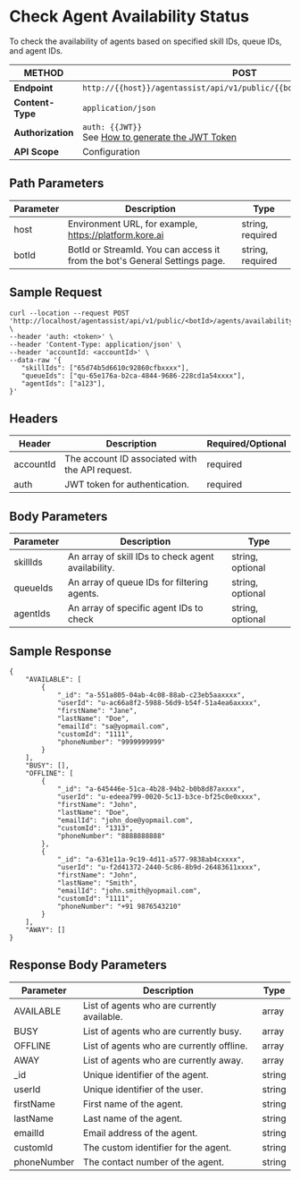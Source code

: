 # Check Agent Availability Status

To check the availability of agents based on specified skill IDs, queue IDs, and agent IDs.

| **METHOD**   | POST                                                                                   |
|--------------|---------------------------------------------------------------------------------------------|
| **Endpoint** | `http://{{host}}/agentassist/api/v1/public/{{botId}}/agents/availability` |
| **Content-Type** | `application/json` |
| **Authorization** | `auth: {{JWT}}`<br>See [How to generate the JWT Token](../automation/api-introduction.md#generating-the-jwt-token) |
| **API Scope** | Configuration |

## Path Parameters

| **Parameter** | **Description** | **Type** |
|------------|---------------|------------|
| host | Environment URL, for example, https://platform.kore.ai | string, required |
| botId | BotId or StreamId. You can access it from the bot's General Settings page. | string, required |

## Sample Request

```
curl --location --request POST 'http://localhost/agentassist/api/v1/public/<botId>/agents/availability' \
--header 'auth: <token>' \
--header 'Content-Type: application/json' \
--header 'accountId: <accountId>' \
--data-raw '{
   "skillIds": ["65d74b5d6610c92860cfbxxxx"],
   "queueIds": ["qu-65e176a-b2ca-4844-9686-228cd1a54xxxx"],
   "agentIds": ["a123"],
}'
```

## Headers

| **Header** | **Description** | **Required/Optional** |
|-----------|---------------|-------------------|
| accountId | The account ID associated with the API request. | required |
| auth | JWT token for authentication. | required |

## Body Parameters

| **Parameter** | **Description** | **Type** |
|------------|---------------|------------|
| skillIds | An array of skill IDs to check agent availability. | string, optional |
| queueIds | An array of queue IDs for filtering agents. | string, optional |
| agentIds | An array of specific agent IDs to check | string, optional |

## Sample Response

```
{
    "AVAILABLE": [
        {
            "_id": "a-551a805-04ab-4c08-88ab-c23eb5aaxxxx",
            "userId": "u-ac66a8f2-5988-56d9-b54f-51a4ea6axxxx",
            "firstName": "Jane",
            "lastName": "Doe",
            "emailId": "sa@yopmail.com",
            "customId": "1111",
            "phoneNumber": "9999999999"
        }
    ],
    "BUSY": [],
    "OFFLINE": [
        {
            "_id": "a-645446e-51ca-4b28-94b2-b0b8d87axxxx",
            "userId": "u-edeea799-0020-5c13-b3ce-bf25c0e0xxxx",
            "firstName": "John",
            "lastName": "Doe",
            "emailId": "john_doe@yopmail.com",
            "customId": "1313",
            "phoneNumber": "8888888888"
        },
        {
            "_id": "a-631e11a-9c19-4d11-a577-9838ab4cxxxx",
            "userId": "u-f2d41372-2440-5c86-8b9d-26483611xxxx",
            "firstName": "John",
            "lastName": "Smith",
            "emailId": "john.smith@yopmail.com",
            "customId": "1111",
            "phoneNumber": "+91 9876543210"
        }
    ],
    "AWAY": []
}
```

## Response Body Parameters

| **Parameter** | **Description** | **Type** |
|------------|---------------|------------|
| AVAILABLE | List of agents who are currently available. | array |
| BUSY | List of agents who are currently busy. | array |
| OFFLINE | List of agents who are currently offline. | array |
| AWAY | List of agents who are currently away. | array |
| _id | Unique identifier of the agent. | string |
| userId | Unique identifier of the user. | string |
| firstName | First name of the agent. | string |
| lastName | Last name of the agent. | string |
| emailId | Email address of the agent. | string |
| customId | The custom identifier for the agent. | string |
| phoneNumber | The contact number of the agent. | string |